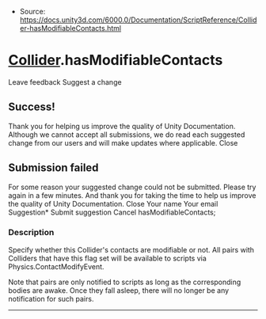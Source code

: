 * Source: https://docs.unity3d.com/6000.0/Documentation/ScriptReference/Collider-hasModifiableContacts.html

#  [Collider](https://docs.unity3d.com/6000.0/Documentation/ScriptReference/Collider.html).hasModifiableContacts
Leave feedback
Suggest a change
## Success!
Thank you for helping us improve the quality of Unity Documentation. Although we cannot accept all submissions, we do read each suggested change from our users and will make updates where applicable.
Close
## Submission failed
For some reason your suggested change could not be submitted. Please <a>try again</a> in a few minutes. And thank you for taking the time to help us improve the quality of Unity Documentation.
Close
Your name Your email Suggestion* Submit suggestion
Cancel
hasModifiableContacts; 
### Description
Specify whether this Collider's contacts are modifiable or not.
All pairs with Colliders that have this flag set will be available to scripts via Physics.ContactModifyEvent.  
  
Note that pairs are only notified to scripts as long as the corresponding bodies are awake. Once they fall asleep, there will no longer be any notification for such pairs.
* * *
